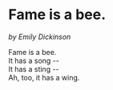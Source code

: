 # Fame is a bee.

*by Emily Dickinson*

Fame is a bee.  
It has a song --  
It has a sting --  
Ah, too, it has a wing.
